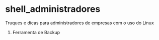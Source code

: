 # shell_administradores
Truques e dicas para administradores de empresas com o uso do Linux

1. Ferramenta de Backup

